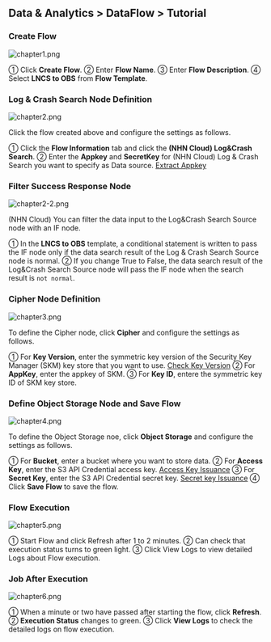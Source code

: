 ## Data & Analytics > DataFlow > Tutorial

### Create Flow 

![chapter1.png](http://static.toastoven.net/prod_dataflow/ko/tutorial/chapter1_v2.png)

① Click **Create Flow**.
② Enter **Flow Name**.
③ Enter **Flow Description**.
④ Select **LNCS to OBS** from **Flow Template**. 

### Log & Crash Search Node Definition 

![chapter2.png](http://static.toastoven.net/prod_dataflow/ko/tutorial/chapter2_v2.png)

Click the flow created above and configure the settings as follows.

① Click the **Flow Information** tab and click the **(NHN Cloud) Log&Crash Search**.
② Enter the **Appkey** and **SecretKey** for (NHN Cloud) Log & Crash Search you want to specify as Data source. [Extract Appkey](https://docs.toast.com/ko/Data%20&%20Analytics/Log%20&%20Crash%20Search/ko/console-guide/#appkey)

### Filter Success Response Node

![chapter2-2.png](http://static.toastoven.net/prod_dataflow/ko/tutorial/chapter2-2_v2.png)

(NHN Cloud) You can filter the data input to the Log&Crash Search Source node with an IF node.

① In the **LNCS to OBS** template, a conditional statement is written to pass the IF node only if the data search result of the Log & Crash Search Source node is normal.
② If you change True to False, the data search result of the Log&Crash Search Source node will pass the IF node when the search result is `not normal`.

### Cipher Node Definition

![chapter3.png](http://static.toastoven.net/prod_dataflow/en/tutorial/chapter3_v2.png)

To define the Cipher node, click **Cipher** and configure the settings as follows.

① For **Key Version**, enter the symmetric key version of the Security Key Manager (SKM) key store that you want to use. [Check Key Version](https://docs.toast.com/ko/Security/Secure%20Key%20Manager/ko/console-guide/)
② For **AppKey**, enter the appkey of SKM.
③ For **Key ID**, entere the symmetric key ID of SKM key store.

### Define Object Storage Node and Save Flow 

![chapter4.png](http://static.toastoven.net/prod_dataflow/en/tutorial/chapter4_v2.png)

To define the Object Storage noe, click **Object Storage** and configure the settings as follows.

① For **Bucket**, enter a bucket where you want to store data.
② For **Access Key**, enter the S3 API Credential access key. [Access Key Issuance](https://docs.toast.com/ko/Storage/Object%20Storage/ko/s3-api-guide/#s3-api)
③ For **Secret Key**, enter the S3 API Credential secret key. [Secret key Issuance](https://docs.toast.com/ko/Storage/Object%20Storage/ko/s3-api-guide/#s3-api)
④ Click **Save Flow** to save the flow.

### Flow Execution

![chapter5.png](http://static.toastoven.net/prod_dataflow/en/tutorial/chapter5_v2.png)

① Start Flow and click Refresh after 1 to 2 minutes.
② Can check that execution status turns to green light.
③ Click View Logs to view detailed Logs about Flow execution.

### Job After Execution

![chapter6.png](http://static.toastoven.net/prod_dataflow/en/tutorial/chapter6_v2.png)

① When a minute or two have passed after starting the flow, click **Refresh**.
② **Execution Status** changes to green.
③ Click **View Logs** to check the detailed logs on flow execution.